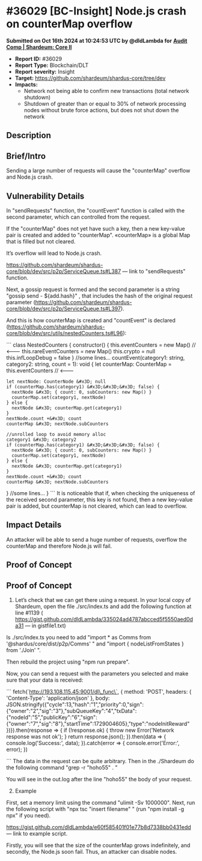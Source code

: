 # #36029 \[BC-Insight] Node.js crash on counterMap overflow

**Submitted on Oct 16th 2024 at 10:24:53 UTC by @dldLambda for** [**Audit Comp | Shardeum: Core II**](https://immunefi.com/audit-competition/shardeum-core-ii-boost)

* **Report ID:** #36029
* **Report Type:** Blockchain/DLT
* **Report severity:** Insight
* **Target:** https://github.com/shardeum/shardus-core/tree/dev
* **Impacts:**
  * Network not being able to confirm new transactions (total network shutdown)
  * Shutdown of greater than or equal to 30% of network processing nodes without brute force actions, but does not shut down the network

## Description

## Brief/Intro

Sending a large number of requests will cause the "counterMap" overflow and Node.js crash.

## Vulnerability Details

In "sendRequests" function, the "countEvent" function is called with the second parameter, which can controlled from the request.

If the "counterMap" does not yet have such a key, then a new key-value pair is created and added to "counterMap". «counterMap» is a global Map that is filled but not cleared.

It’s overflow will lead to Node.js crash.

https://github.com/shardeum/shardus-core/blob/dev/src/p2p/ServiceQueue.ts#L387 — link to "sendRequests" function.

Next, a gossip request is formed and the second parameter is a string "gossip send - ${add.hash}" , that includes the hash of the original request parameter (https://github.com/shardeum/shardus-core/blob/dev/src/p2p/ServiceQueue.ts#L397).

And this is how counterMap is created and "countEvent" is declared (https://github.com/shardeum/shardus-core/blob/dev/src/utils/nestedCounters.ts#L96):

\`\`\` class NestedCounters { constructor() { this.eventCounters = new Map() // <--- this.rareEventCounters = new Map() this.crypto = null this.infLoopDebug = false } //some lines... countEvent(category1: string, category2: string, count = 1): void { let counterMap: CounterMap = this.eventCounters // <---

```
let nextNode: CounterNode &#x3D; null
if (counterMap.has(category1) &#x3D;&#x3D;&#x3D; false) {
  nextNode &#x3D; { count: 0, subCounters: new Map() }
  counterMap.set(category1, nextNode)
} else {
  nextNode &#x3D; counterMap.get(category1)
}
nextNode.count +&#x3D; count
counterMap &#x3D; nextNode.subCounters

//unrolled loop to avoid memory alloc
category1 &#x3D; category2
if (counterMap.has(category1) &#x3D;&#x3D;&#x3D; false) {
  nextNode &#x3D; { count: 0, subCounters: new Map() }
  counterMap.set(category1, nextNode)
} else {
  nextNode &#x3D; counterMap.get(category1)
}
nextNode.count +&#x3D; count
counterMap &#x3D; nextNode.subCounters
```

} //some lines... } \`\`\` It is noticeable that if, when checking the uniqueness of the received second parameter, this key is not found, then a new key-value pair is added, but counterMap is not cleared, which can lead to overflow.

## Impact Details

An attacker will be able to send a huge number of requests, overflow the counterMap and therefore Node.js will fail.

## Proof of Concept

## Proof of Concept

1. Let’s check that we can get there using a request. In your local copy of Shardeum, open the file ./src/index.ts and add the following function at line #1139 ( https://gist.github.com/dldLambda/335024ad4787abcced5f5550aed0da31 — in gistfile1.txt)

Is ./src/index.ts you need to add "import \* as Comms from '@shardus/core/dist/p2p/Comms' " and "import { nodeListFromStates } from './Join' ".

Then rebuild the project using "npm run prepare".

Now, you can send a request with the parameters you selected and make sure that your data is received:

\`\`\` fetch(\`http://193.108.115.45:9001/dl\_func\`, { method: 'POST', headers: { 'Content-Type': 'application/json' }, body: JSON.stringify({"cycle":13,"hash":"1","priority":0,"sign":{"owner":"2","sig":"3"},"subQueueKey":"4","txData":{"nodeId":"5","publicKey":"6","sign":{"owner":"7","sig":"8"},"startTime":1729004605},"type":"nodeInitReward" })}).then(response => { if (!response.ok) { throw new Error('Network response was not ok'); } return response.json(); }).then(data => { console.log('Success:', data); }).catch(error => { console.error('Error:', error); })

\`\`\` The data in the request can be quite arbitrary. Then in the ./Shardeum do the following command "grep -r "hoho55" . "

You will see in the out.log after the line "hoho55" the body of your request.

2. Example

First, set a memory limit using the command "ulimit -Sv 1000000". Next, run the following script with "npx tsc "insert filename" " (run "npm install -g npx" if you need).

https://gist.github.com/dldLambda/e60f585401f01e77b8d7338bb0431edd — link to example script.

Firstly, you will see that the size of the counterMap grows indefinitely, and secondly, the Node.js soon fail. Thus, an attacker can disable nodes.
